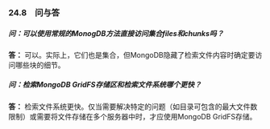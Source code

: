 ### 24.8　问与答

##### 问：可以使用常规的MonogDB方法直接访问集合files和chunks吗？

**答：** 可以。实际上，它们也是集合，但MongoDB隐藏了检索文件内容时确定要访问哪些块的细节。

##### 问：检索MongoDB GridFS存储区和检索文件系统哪个更快？

**答：** 检索文件系统更快。仅当需要解决特定的问题（如目录可包含的最大文件数限制）或需要将文件存储在多个服务器中时，才应使用MongoDB GridFS存储。

